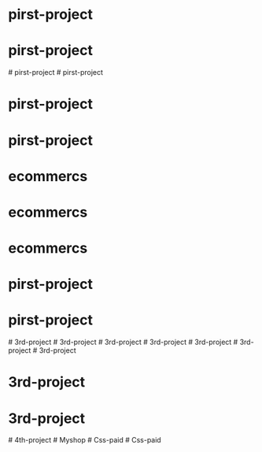 # pirst-project
# pirst-project
#   p i r s t - p r o j e c t  
 # pirst-project
# pirst-project
# pirst-project
# ecommercs
# ecommercs
# ecommercs
# pirst-project
# pirst-project
#   3 r d - p r o j e c t  
 #   3 r d - p r o j e c t  
 # 3rd-project
#   3 r d - p r o j e c t  
 #   3 r d - p r o j e c t  
 #   3 r d - p r o j e c t  
 # 3rd-project
# 3rd-project
# 3rd-project
#   4 t h - p r o j e c t  
 #   M y s h o p  
 #   C s s - p a i d  
 #   C s s - p a i d  
 
